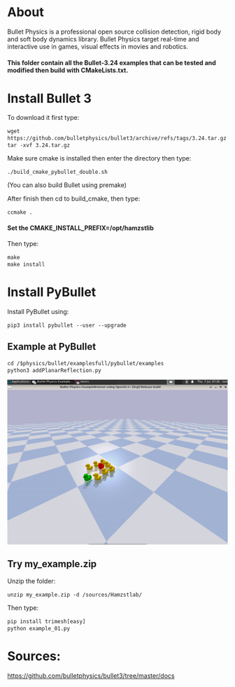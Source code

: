 # About
Bullet Physics is a professional open source collision detection, rigid body and soft body dynamics library. Bullet Physics target real-time and interactive  use in games, visual effects in movies and robotics.

#### This folder contain all the Bullet-3.24 examples that can be tested and modified then build with CMakeLists.txt.

# Install Bullet 3
To download it first type:
```
wget https://github.com/bulletphysics/bullet3/archive/refs/tags/3.24.tar.gz
tar -xvf 3.24.tar.gz
```
Make sure cmake is installed then enter the directory then type:
```
./build_cmake_pybullet_double.sh
```
(You can also build Bullet using premake)

After finish then cd to build_cmake, then type:
```
ccmake .	
```
#### Set the CMAKE_INSTALL_PREFIX=/opt/hamzstlib

Then type:
```
make
make install
```  

# Install PyBullet
Install PyBullet using:
```
pip3 install pybullet --user --upgrade
```

## Example at PyBullet

```
cd /$physics/bullet/examplesfull/pybullet/examples
python3 addPlanarReflection.py
```

![ducks](https://github.com/glanzkaiser/glanzshamzs/blob/main/Robotics/images/ducks.png)

## Try my_example.zip

Unzip the folder:
```
unzip my_example.zip -d /sources/Hamzstlab/
```

Then type:
```
pip install trimesh[easy]
python example_01.py
```

# Sources:

https://github.com/bulletphysics/bullet3/tree/master/docs
